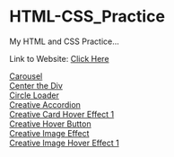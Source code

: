 # HTML-CSS_Practice

My HTML and CSS Practice...

Link to Website: <a href="https://mehdiali-mk.github.io/HTML-CSS_Practice/" target="_blank">Click Here</a>

<a href="https://mehdiali-mk.github.io/HTML-CSS_Practice/Carousel/" target="_blank">Carousel</a>
<br/>
<a href="https://mehdiali-mk.github.io/HTML-CSS_Practice/Center%20The%20DIV/" target="_blank">Center the Div</a>
<br/>
<a href="https://mehdiali-mk.github.io/HTML-CSS_Practice/Circle%20Loader/" target="_blank">Circle Loader</a>
<br/>
<a href="https://mehdiali-mk.github.io/HTML-CSS_Practice/Creative%20Accordion" target="_blank">Creative Accordion</a>
<br/>
<a href="https://mehdiali-mk.github.io/HTML-CSS_Practice/Creative%20Card%20Hover%20Effect/Card%2001/" target="_blank">Creative Card Hover Effect 1</a>
<br/>
<a href="https://mehdiali-mk.github.io/HTML-CSS_Practice/Creative%20Hover%20Button%201/" target="_blank">Creative Hover Button</a>
<br/>
<a href="https://mehdiali-mk.github.io/HTML-CSS_Practice/Creative%20Image%20Effect/" target="_blank">Creative Image Effect</a>
<br/>
<a href="https://mehdiali-mk.github.io/HTML-CSS_Practice/Creative%20Image%20Hover%20Effect/Effect-1/" target="_blank">Creative Image Hover Effect 1</a>
<br/>
